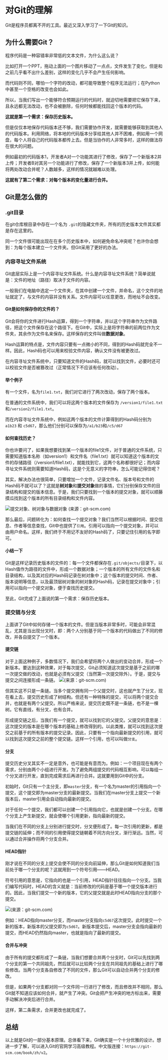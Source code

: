 # 对Git的理解
Git是程序员都离不开的工具。最近又深入学习了一下Git的知识。
## 为什么需要Git？
程序代码是一种容错率非常低的文本文件，为什么这么说？

比如打开一个PPT，拖动上面的一个图片移动了一点点，文件发生了变化，但是和之前几乎看不出什么差别，这样的变化几乎不会产生任何影响。

而代码则不同，哪怕一个字符的改动，都可能导致整个程序无法运行；在Python中甚至一个空格的改变也会如此。

所以，当我们写出一个能够符合预期运行的代码时，就迫切地需要把它保存下来，且永远都无法改动，也不会被删除，任何时候都能找回这个版本的代码。

**这就是第一个需求：保存历史版本。**

但是仅仅本地保存代码版本还不够，我们需要协作开发，就需要能够获取到其他人的代码版本。利用网络，将本地的代码版本分享给其他人并不困难，例如用一个网盘，每个人将自己的代码版本都传上去。但是当协作的人非常多时，这样的做法存在很大的问题。

例如最初的代码版本1，开发者A对一个功能其进行了修改，保存了一个新版本2并上传；开发者B对其另一个功能进行了修改，保存了一个新版本3并上传，如何能将两处改动合并呢？人数越多，这样的情况就越难以处理。

**这就有了第二个需求：对每个版本的变化量进行合并。**

## Git是怎么做的
### .git目录
在git仓库根目录中存在一个名为 `.git`的隐藏文件夹，所有的历史版本文件其实都是存在这里的。

同一个文件很可能出现在在多个历史版本中，如何避免命名冲突呢？也许你会想到：为每个版本建立一个文件夹。但Git采用了更好的办法。

### 内容寻址文件系统
Git底层实际上是一个内容寻址文件系统。什么是内容寻址文件系统？简单说就是：文件的地址（路径）取决于文件的内容。

一般我们在电脑中选定一个文件夹，在其中创建一个文件，并命名，这个文件的地址就定了，与文件的内容并没有关系。文件内容可以任意更改，而地址不会改变。

#### Git是如何保存你的文件的？
Git会将你的文件进行Hash运算，得到一个字符串，并以这个字符串作为文件路径，把这个文件保存在这个路径下。在Git中，实际上是将字符串的前两位作为文件夹，其余作为文件名来保存。这样保存的文件叫做**数据对象**。

Hash运算的特点是，文件内容只要有一点微小的不同，得到的Hash码就完全不一样。因此，Hash码也可以用来校验文件内容，确认文件没有被更改过。

在内容寻址文件系统中，只要知道文件的Hash码，就可以找到文件，必要时还可以校验文件是否被篡改过（正常情况下不应该有任何改动）。

#### 举个例子
有一个文件，名为`file1.txt`，我们对它进行了两次改动，保存了两个版本。

在普通的文件系统中，我们可以将这两个版本的文件保存为 `/version1/file1.txt` 和`/version2/file1.txt`。

而在内容寻址文件系统中，例如这两个版本的文件计算得到的Hash码分别为 `a1b23` 和 `c5d67`，那么他们分别可以保存为`/a1/b23`和`/c5/d67`

#### 如何查找历史？
你也许要问了，如果我想要找到某一个版本的file1文件，对于普通的文件系统，只需要知道版本名称（如version1）和文件名（file1.txt）就可以知道这个版本的文件的存储路径（/version1/file1.txt），就能找到它，这两个名称都很好记；而内容寻址文件系统则需要知道Hash码，这是个无意义的字符串，怎么可能记得住呢？

其实，解决办法也很简单，只要增加一个文件，记录文件名、版本号和文件的Hash码不就可以了？这就是**树对象**和**提交对象**做的事情，它们分别保存文件的目录结构和提交的版本信息。于是，我们只要找到一个版本的提交对象，就可以顺藤摸瓜找到这个版本的所有目录结构和文件内容。

![提交对象、树对象与数据对象 (来源：git-scm.com)](https://git-scm.com/book/en/v2/images/commit-and-tree.png)

那么最后，问题转化为：如何查找一个提交对象？我们当然可以根据时间、提交信息、作者等信息查找，Git中也提供了`引用`。引用可以指向一个提交对象，并可以由用户命名。这样，我们终于不用记不友好的Hash码了，只要记住引用的名字即可。

#### 小结一下
Git是这样记录历史版本的文件的：每一个文件都保存在`.git/objects/`目录下，以Hash值作为路径的文件中，形成一个数据对象；一个版本的所有文件的文件名和目录结构，以及其对应的Hash码记录在树对象中；这个版本的提交时间、作者、版本说明等信息，以及最顶层树对象的树对象的Hash码，记录在提交对象中；引用可以指向一个提交对象，便于查找历史提交。

至此，Git完成了上面说的第一个需求：保存历史版本。

### 提交链与分支
上面讲了Git中如何存储一个版本的文件。但是当版本非常多时，可能会非常混乱，尤其是当出现分叉时，即：两个人分别基于同一个版本的代码做出了不同的修改，并各自提交了一个版本。

#### 提交链
对于上面这种例子，多数情况下，我们会希望将两个人做出的变动合并，形成一个新版本。要达到这种效果，对于每次提交，Git必须知道这次提交是基于之前的哪一次提交做的改动，也就是必须有父提交（当然第一次提交除外）。于是，提交与提交之间连接形成一条链。
![(来源：git-scm.com)](https://git-scm.com/book/en/v2/images/commits-and-parents.png)

但其实这不只是一条链。当多个提交拥有同一个父提交时，这也就产生了分叉，现在看上去，提交历史形成了树结构。但还有一种特殊的提交，可以将两个提交合并，也就是有两个父提交。所以严格来说，提交历史既不是一条链，也不是一棵树。它有直线，有分叉，也有合并。

形成提交链之后，当我们有一个提交，就可以找到它的父提交。父提交的意思是：这次提交的版本是在哪个版本的基础上修改得到的。以此类推，就可以找到这次提交之前基于的所有版本的提交记录。因此，只要有一个指向最新提交的引用，就可以找到这次提交之前的整个提交链。这样一个引用，也可以叫做`分支`。

#### 分支
提交历史分叉其实不一定是意外，也可能是有意而为。例如：一个项目现在有两个需求，分别由两个小组进行开发。为了避免两组提交的代码相互影响，可以每组一个分叉进行开发，直到完成需求后再进行合并。这就要用到Git中的分支。

初始时，Git只有一个主分支，即`master`分支，有一个名为master的引用指向一个提交，这个提交即为master分支的最新提交。当我们在master分支上提交一个新版本后，master引用会自动指向最新的提交。

对于任何一个提交，我们都可以创建一个引用指向它，也就是创建一个分支。在哪个分支上产生新提交，就会使哪个引用更新，指向最新的提交。

当我们在不同的分支上分别进行提交时，分叉便形成了。每一次引用的更新，都是提交链的延伸；而不同的引用使得提交链朝着不同方向分叉，渐行渐远。当然，可以通过合并操作将两个分支合并。

#### HEAD指针
刚才说在不同的分支上提交会使不同的分支向前延伸，那么Git是如何知道我们当前处于哪一个分支的呢？这就用到一个符号引用——HEAD。

符号引用的意思是，它指向的也是一个引用，HEAD指针往往指向一个分支。当我们编写代码时，HEAD的含义就是：当前修改的代码是基于哪一个提交版本进行的。因此，当我们提交一个新的版本，它的父提交就是此时HEAD指向分支的那个提交。

![(来源：git-scm.com)](https://git-scm.com/book/en/v2/images/advance-master.png)

例如：HEAD指向master分支，而master分支指向`c5d67`这次提交。此时提交一个新的版本，新版本的父提交即为`c5d67`。新版本提交后，master分支会指向最新的提交，而HEAD仍然指向master，也就是指向了最新的提交。

#### 合并与冲突
由于所有的提交都形成了一条链，当我们想要合并两个分支时，Git可以先找到两个分支的第一个共同祖先，然后就可以比较两个分支在共同祖先的基础上进行了哪些修改。当两个分支各自修改了不同的文件，那么Git可以自动合并两个分支的修改。

但是，如果两个分支都对同一个文件同一行进行了修改，而且修改并不相同，那么Git就不知道应该如何合并，就产生了冲突。Git会把产生冲突的地方标出来，需要手动解决冲突后进行合并。

这样，第二条需求，合并更改也就完成了。

## 总结
以上就是Git的一部分基本原理。总体看下来，Git确实是一个十分优雅的设计。想进一步了解，可以进入Git的官网学习高级教程。中文版连接：`https://git-scm.com/book/zh/v2`。